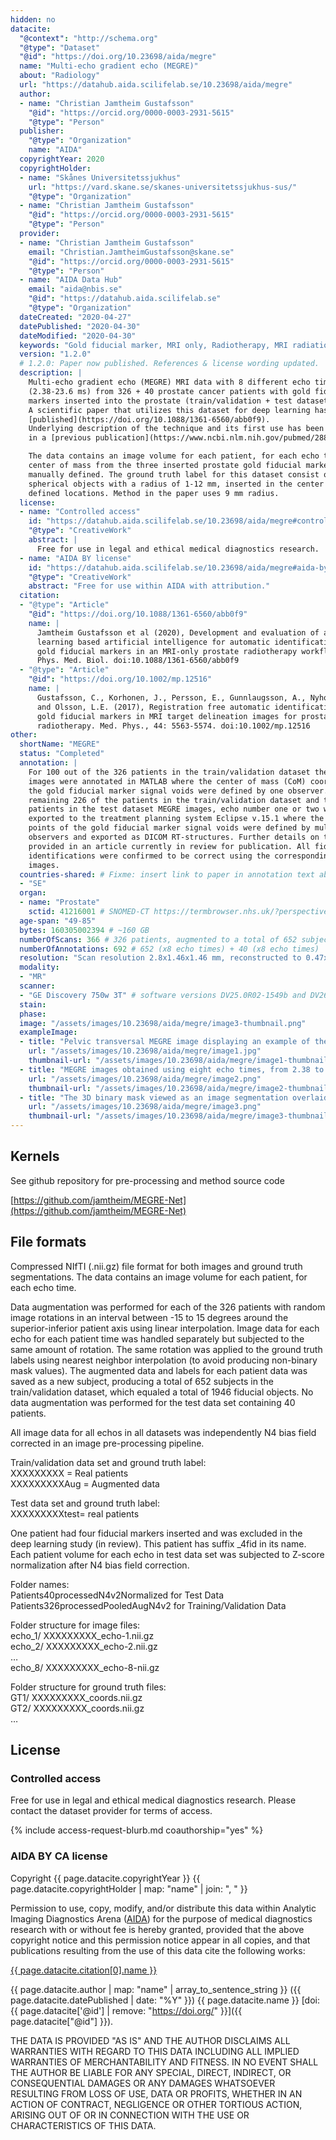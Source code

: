 ```yaml
---
hidden: no
datacite:
  "@context": "http://schema.org"
  "@type": "Dataset"
  "@id": "https://doi.org/10.23698/aida/megre"
  name: "Multi-echo gradient echo (MEGRE)"
  about: "Radiology"
  url: "https://datahub.aida.scilifelab.se/10.23698/aida/megre"
  author:
  - name: "Christian Jamtheim Gustafsson"
    "@id": "https://orcid.org/0000-0003-2931-5615"
    "@type": "Person"
  publisher:
    "@type": "Organization"
    name: "AIDA"
  copyrightYear: 2020
  copyrightHolder:
  - name: "Skånes Universitetssjukhus"
    url: "https://vard.skane.se/skanes-universitetssjukhus-sus/"
    "@type": "Organization"
  - name: "Christian Jamtheim Gustafsson"
    "@id": "https://orcid.org/0000-0003-2931-5615"
    "@type": "Person"
  provider:
  - name: "Christian Jamtheim Gustafsson"
    email: "Christian.JamtheimGustafsson@skane.se"
    "@id": "https://orcid.org/0000-0003-2931-5615"
    "@type": "Person"
  - name: "AIDA Data Hub"
    email: "aida@nbis.se"
    "@id": "https://datahub.aida.scilifelab.se"
    "@type": "Organization"
  dateCreated: "2020-04-27"
  datePublished: "2020-04-30"
  dateModified: "2020-04-30"
  keywords: "Gold fiducial marker, MRI only, Radiotherapy, MRI radiation therapy, Prostate, Cancer, Radiology"
  version: "1.2.0"
  # 1.2.0: Paper now published. References & license wording updated.
  description: |
    Multi-echo gradient echo (MEGRE) MRI data with 8 different echo times
    (2.38-23.6 ms) from 326 + 40 prostate cancer patients with gold fiducial
    markers inserted into the prostate (train/validation + test dataset).
    A scientific paper that utilizes this dataset for deep learning has been
    [published](https://doi.org/10.1088/1361-6560/abb0f9).
    Underlying description of the technique and its first use has been described
    in a [previous publication](https://www.ncbi.nlm.nih.gov/pubmed/28803447).

    The data contains an image volume for each patient, for each echo time. The
    center of mass from the three inserted prostate gold fiducial markers was
    manually defined. The ground truth label for this dataset consist of
    spherical objects with a radius of 1-12 mm, inserted in the center of mass
    defined locations. Method in the paper uses 9 mm radius.
  license:
  - name: "Controlled access"
    id: "https://datahub.aida.scilifelab.se/10.23698/aida/megre#controlled-access"
    "@type": "CreativeWork"
    abstract: |
      Free for use in legal and ethical medical diagnostics research.
  - name: "AIDA BY license"
    id: "https://datahub.aida.scilifelab.se/10.23698/aida/megre#aida-by-license"
    "@type": "CreativeWork"
    abstract: "Free for use within AIDA with attribution."
  citation:
  - "@type": "Article"
    "@id": "https://doi.org/10.1088/1361-6560/abb0f9"
    name: |
      Jamtheim Gustafsson et al (2020), Development and evaluation of a deep
      learning based artificial intelligence for automatic identification of
      gold fiducial markers in an MRI-only prostate radiotherapy workflow.
      Phys. Med. Biol. doi:10.1088/1361-6560/abb0f9
  - "@type": "Article"
    "@id": "https://doi.org/10.1002/mp.12516"
    name: |
      Gustafsson, C., Korhonen, J., Persson, E., Gunnlaugsson, A., Nyholm, T.
      and Olsson, L.E. (2017), Registration free automatic identification of
      gold fiducial markers in MRI target delineation images for prostate
      radiotherapy. Med. Phys., 44: 5563-5574. doi:10.1002/mp.12516
other:
  shortName: "MEGRE"
  status: "Completed"
  annotation: |
    For 100 out of the 326 patients in the train/validation dataset the MEGRE
    images were annotated in MATLAB where the center of mass (CoM) coordinates of
    the gold fiducial marker signal voids were defined by one observer. For the
    remaining 226 of the patients in the train/validation dataset and the 40
    patients in the test dataset MEGRE images, echo number one or two was
    exported to the treatment planning system Eclipse v.15.1 where the CoM
    points of the gold fiducial marker signal voids were defined by multiple
    observers and exported as DICOM RT-structures. Further details on this are
    provided in an article currently in review for publication. All fiducial
    identifications were confirmed to be correct using the corresponding CT
    images.
  countries-shared: # Fixme: insert link to paper in annotation text above when published.
  - "SE"
  organ:
  - name: "Prostate"
    sctid: 41216001 # SNOMED-CT https://termbrowser.nhs.uk/?perspective=full&conceptId1=%s
  age-span: "49-85"
  bytes: 160305002394 # ~160 GB
  numberOfScans: 366 # 326 patients, augmented to a total of 652 subjects (x8 echo times) for train/validation dataset. 40 additional patients for a test dataset (x8 echo times).
  numberOfAnnotations: 692 # 652 (x8 echo times) + 40 (x8 echo times)
  resolution: "Scan resolution 2.8x1.46x1.46 mm, reconstructed to 0.47x0.47x2.8 mm. Each patient has 28-34 slices with 512x512 image matrix." # 2.8 mm scan slice thickness and an in-plane scan resolution of 1.46 mm x 1.46 mm (reconstructed to 0.47 mm x 0.47 mm), yielding an image matrix size of 512x512 with 28 to 34 slices for each patient and each echo.
  modality:
  - "MR"
  scanner:
  - "GE Discovery 750w 3T" # software versions DV25.0R02-1549b and DV26.0R03-1831b
  stain:
  phase:
  image: "/assets/images/10.23698/aida/megre/image3-thumbnail.png"
  exampleImage:
  - title: "Pelvic transversal MEGRE image displaying an example of the first echo."
    url: "/assets/images/10.23698/aida/megre/image1.jpg"
    thumbnail-url: "/assets/images/10.23698/aida/megre/image1-thumbnail.png"
  - title: "MEGRE images obtained using eight echo times, from 2.38 to 23.6 ms, for two different patients."
    url: "/assets/images/10.23698/aida/megre/image2.png"
    thumbnail-url: "/assets/images/10.23698/aida/megre/image2-thumbnail.png"
  - title: "The 3D binary mask viewed as an image segmentation overlaid on the MEGRE images, seen in orthogonal views for echo 1."
    url: "/assets/images/10.23698/aida/megre/image3.png"
    thumbnail-url: "/assets/images/10.23698/aida/megre/image3-thumbnail.png"
---
```

## Kernels
See github repository for pre-processing and method source code

[https://github.com/jamtheim/MEGRE-Net](https://github.com/jamtheim/MEGRE-Net)

## File formats
Compressed NIfTI (.nii.gz) file format for both images and ground truth segmentations. The data contains an image volume for each patient, for each echo time.

Data augmentation was performed for each of the 326 patients with random image rotations in an interval between -15 to 15 degrees around the superior-inferior patient axis using linear interpolation. Image data for each echo for each patient time was handled separately but subjected to the same amount of rotation. The same rotation was applied to the ground truth labels using nearest neighbor interpolation (to avoid producing non-binary mask values). The augmented data and labels for each patient data was saved as a new subject, producing a total of 652 subjects in the train/validation dataset, which equaled a total of 1946 fiducial objects. No data augmentation was performed for the test data set containing 40 patients.

All image data for all echos in all datasets was independently N4 bias field corrected in an image pre-processing pipeline.

Train/validation data set and ground truth label:  
XXXXXXXXX = Real patients  
XXXXXXXXXAug = Augmented data

Test data set and ground truth label:  
XXXXXXXXXtest= real patients  

One patient had four fiducial markers inserted and was excluded in the deep learning study (in review). This patient has suffix \_4fid in its name. Each patient volume for each echo in test data set was subjected to Z-score normalization after N4 bias field correction.

Folder names:  
Patients40processedN4v2Normalized for Test Data  
Patients326processedPooledAugN4v2 for Training/Validation Data

Folder structure for image files:  
echo_1/ XXXXXXXXX_echo-1.nii.gz  
echo_2/ XXXXXXXXX_echo-2.nii.gz  
…  
echo_8/ XXXXXXXXX_echo-8-nii.gz

Folder structure for ground truth files:  
GT1/ XXXXXXXXX_coords.nii.gz  
GT2/ XXXXXXXXX_coords.nii.gz  
…

## License
### Controlled access
Free for use in legal and ethical medical diagnostics research.
Please contact the dataset provider for terms of access.

{% include access-request-blurb.md coauthorship="yes" %}

### AIDA BY CA license
Copyright
{{ page.datacite.copyrightYear }}
{{ page.datacite.copyrightHolder | map: "name" |  join: ", " }}

Permission to use, copy, modify, and/or distribute this data within Analytic
Imaging Diagnostics Arena ([AIDA](https://medtech4health.se/aida)) for the
purpose of medical diagnostics research with or without fee is hereby granted,
provided that the above copyright notice and this permission notice appear in
all copies, and that publications resulting from the use of this data cite the
following works:

[{{ page.datacite.citation[0].name }}]({{page.datacite.citation[0]["@id"]}})

{{ page.datacite.author | map: "name" | array_to_sentence_string }}
({{ page.datacite.datePublished | date: "%Y" }})
{{ page.datacite.name }}
[doi:{{ page.datacite['@id'] | remove: "https://doi.org/" }}]({{ page.datacite["@id"] }}).

THE DATA IS PROVIDED "AS IS" AND THE AUTHOR DISCLAIMS ALL WARRANTIES WITH REGARD
TO THIS DATA INCLUDING ALL IMPLIED WARRANTIES OF MERCHANTABILITY AND FITNESS. IN
NO EVENT SHALL THE AUTHOR BE LIABLE FOR ANY SPECIAL, DIRECT, INDIRECT, OR
CONSEQUENTIAL DAMAGES OR ANY DAMAGES WHATSOEVER RESULTING FROM LOSS OF USE, DATA
OR PROFITS, WHETHER IN AN ACTION OF CONTRACT, NEGLIGENCE OR OTHER TORTIOUS
ACTION, ARISING OUT OF OR IN CONNECTION WITH THE USE OR CHARACTERISTICS OF THIS
DATA.
